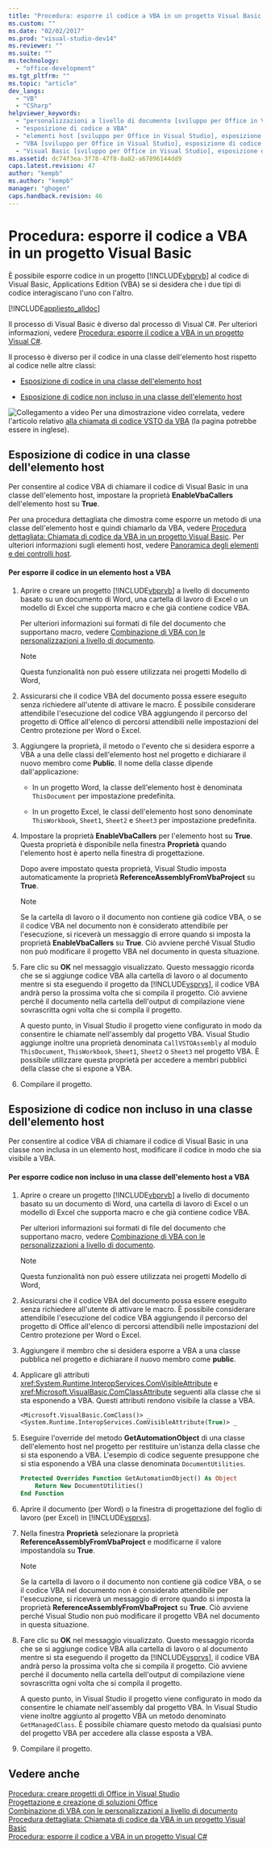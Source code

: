 ```yaml
---
title: "Procedura: esporre il codice a VBA in un progetto Visual Basic | Microsoft Docs"
ms.custom: ""
ms.date: "02/02/2017"
ms.prod: "visual-studio-dev14"
ms.reviewer: ""
ms.suite: ""
ms.technology: 
  - "office-development"
ms.tgt_pltfrm: ""
ms.topic: "article"
dev_langs: 
  - "VB"
  - "CSharp"
helpviewer_keywords: 
  - "personalizzazioni a livello di documento [sviluppo per Office in Visual Studio], esposizione di codice"
  - "esposizione di codice a VBA"
  - "elementi host [sviluppo per Office in Visual Studio], esposizione di codice a VBA"
  - "VBA [sviluppo per Office in Visual Studio], esposizione di codice nelle personalizzazioni a livello di documento"
  - "Visual Basic [sviluppo per Office in Visual Studio], esposizione di codice a VBA"
ms.assetid: dc74f3ea-3f78-47f8-8a82-a67896144dd9
caps.latest.revision: 47
author: "kempb"
ms.author: "kempb"
manager: "ghogen"
caps.handback.revision: 46
---
```

# Procedura: esporre il codice a VBA in un progetto Visual Basic
  È possibile esporre codice in un progetto [!INCLUDE[vbprvb](../sharepoint/includes/vbprvb-md.md)] al codice di Visual Basic, Applications Edition \(VBA\) se si desidera che i due tipi di codice interagiscano l'uno con l'altro.  
  
 [!INCLUDE[appliesto_alldoc](../vsto/includes/appliesto-alldoc-md.md)]  
  
 Il processo di Visual Basic è diverso dal processo di Visual C\#.  Per ulteriori informazioni, vedere [Procedura: esporre il codice a VBA in un progetto Visual C&#35;](../vsto/how-to-expose-code-to-vba-in-a-visual-csharp-project.md).  
  
 Il processo è diverso per il codice in una classe dell'elemento host rispetto al codice nelle altre classi:  
  
-   [Esposizione di codice in una classe dell'elemento host](#HostItemCode)  
  
-   [Esposizione di codice non incluso in una classe dell'elemento host](#NonHostItem)  
  
 ![Collegamento a video](../vsto/media/playvideo.png "Collegamento a video") Per una dimostrazione video correlata, vedere l'articolo relativo [alla chiamata di codice VSTO da VBA](http://go.microsoft.com/fwlink/?LinkId=136757) \(la pagina potrebbe essere in inglese\).  
  
##  <a name="HostItemCode"></a> Esposizione di codice in una classe dell'elemento host  
 Per consentire al codice VBA di chiamare il codice di Visual Basic in una classe dell'elemento host, impostare la proprietà **EnableVbaCallers** dell'elemento host su **True**.  
  
 Per una procedura dettagliata che dimostra come esporre un metodo di una classe dell'elemento host e quindi chiamarlo da VBA, vedere [Procedura dettagliata: Chiamata di codice da VBA in un progetto Visual Basic](../vsto/walkthrough-calling-code-from-vba-in-a-visual-basic-project.md).  Per ulteriori informazioni sugli elementi host, vedere [Panoramica degli elementi e dei controlli host](../vsto/host-items-and-host-controls-overview.md).  
  
#### Per esporre il codice in un elemento host a VBA  
  
1.  Aprire o creare un progetto [!INCLUDE[vbprvb](../sharepoint/includes/vbprvb-md.md)] a livello di documento basato su un documento di Word, una cartella di lavoro di Excel o un modello di Excel che supporta macro e che già contiene codice VBA.  
  
     Per ulteriori informazioni sui formati di file del documento che supportano macro, vedere [Combinazione di VBA con le personalizzazioni a livello di documento](../vsto/combining-vba-and-document-level-customizations.md).  
  
    > [!NOTE]  
    >  Questa funzionalità non può essere utilizzata nei progetti Modello di Word,  
  
2.  Assicurarsi che il codice VBA del documento possa essere eseguito senza richiedere all'utente di attivare le macro.  È possibile considerare attendibile l'esecuzione del codice VBA aggiungendo il percorso del progetto di Office all'elenco di percorsi attendibili nelle impostazioni del Centro protezione per Word o Excel.  
  
3.  Aggiungere la proprietà, il metodo o l'evento che si desidera esporre a VBA a una delle classi dell'elemento host nel progetto e dichiarare il nuovo membro come **Public**.  Il nome della classe dipende dall'applicazione:  
  
    -   In un progetto Word, la classe dell'elemento host è denominata `ThisDocument` per impostazione predefinita.  
  
    -   In un progetto Excel, le classi dell'elemento host sono denominate `ThisWorkbook`, `Sheet1`, `Sheet2` e `Sheet3` per impostazione predefinita.  
  
4.  Impostare la proprietà **EnableVbaCallers** per l'elemento host su **True**.  Questa proprietà è disponibile nella finestra **Proprietà** quando l'elemento host è aperto nella finestra di progettazione.  
  
     Dopo avere impostato questa proprietà, Visual Studio imposta automaticamente la proprietà **ReferenceAssemblyFromVbaProject** su **True**.  
  
    > [!NOTE]  
    >  Se la cartella di lavoro o il documento non contiene già codice VBA, o se il codice VBA nel documento non è considerato attendibile per l'esecuzione, si riceverà un messaggio di errore quando si imposta la proprietà **EnableVbaCallers** su **True**.  Ciò avviene perché Visual Studio non può modificare il progetto VBA nel documento in questa situazione.  
  
5.  Fare clic su **OK** nel messaggio visualizzato.  Questo messaggio ricorda che se si aggiunge codice VBA alla cartella di lavoro o al documento mentre si sta eseguendo il progetto da [!INCLUDE[vsprvs](../sharepoint/includes/vsprvs-md.md)], il codice VBA andrà perso la prossima volta che si compila il progetto.  Ciò avviene perché il documento nella cartella dell'output di compilazione viene sovrascritta ogni volta che si compila il progetto.  
  
     A questo punto, in Visual Studio il progetto viene configurato in modo da consentire le chiamate nell'assembly dal progetto VBA.  Visual Studio aggiunge inoltre una proprietà denominata `CallVSTOAssembly` al modulo `ThisDocument`, `ThisWorkbook`, `Sheet1`, `Sheet2` o `Sheet3` nel progetto VBA.  È possibile utilizzare questa proprietà per accedere a membri pubblici della classe che si espone a VBA.  
  
6.  Compilare il progetto.  
  
##  <a name="NonHostItem"></a> Esposizione di codice non incluso in una classe dell'elemento host  
 Per consentire al codice VBA di chiamare il codice di Visual Basic in una classe non inclusa in un elemento host, modificare il codice in modo che sia visibile a VBA.  
  
#### Per esporre codice non incluso in una classe dell'elemento host a VBA  
  
1.  Aprire o creare un progetto [!INCLUDE[vbprvb](../sharepoint/includes/vbprvb-md.md)] a livello di documento basato su un documento di Word, una cartella di lavoro di Excel o un modello di Excel che supporta macro e che già contiene codice VBA.  
  
     Per ulteriori informazioni sui formati di file del documento che supportano macro, vedere [Combinazione di VBA con le personalizzazioni a livello di documento](../vsto/combining-vba-and-document-level-customizations.md).  
  
    > [!NOTE]  
    >  Questa funzionalità non può essere utilizzata nei progetti Modello di Word,  
  
2.  Assicurarsi che il codice VBA del documento possa essere eseguito senza richiedere all'utente di attivare le macro.  È possibile considerare attendibile l'esecuzione del codice VBA aggiungendo il percorso del progetto di Office all'elenco di percorsi attendibili nelle impostazioni del Centro protezione per Word o Excel.  
  
3.  Aggiungere il membro che si desidera esporre a VBA a una classe pubblica nel progetto e dichiarare il nuovo membro come **public**.  
  
4.  Applicare gli attributi <xref:System.Runtime.InteropServices.ComVisibleAttribute> e <xref:Microsoft.VisualBasic.ComClassAttribute> seguenti alla classe che si sta esponendo a VBA.  Questi attributi rendono visibile la classe a VBA.  
  
    ```vb  
    <Microsoft.VisualBasic.ComClass()> _  
    <System.Runtime.InteropServices.ComVisibleAttribute(True)> _  
    ```  
  
5.  Eseguire l'override del metodo **GetAutomationObject** di una classe dell'elemento host nel progetto per restituire un'istanza della classe che si sta esponendo a VBA.  L'esempio di codice seguente presuppone che si stia esponendo a VBA una classe denominata `DocumentUtilities`.  
  
    ```vb  
    Protected Overrides Function GetAutomationObject() As Object  
        Return New DocumentUtilities()  
    End Function  
    ```  
  
6.  Aprire il documento \(per Word\) o la finestra di progettazione del foglio di lavoro \(per Excel\) in [!INCLUDE[vsprvs](../sharepoint/includes/vsprvs-md.md)].  
  
7.  Nella finestra **Proprietà** selezionare la proprietà **ReferenceAssemblyFromVbaProject** e modificarne il valore impostandola su **True**.  
  
    > [!NOTE]  
    >  Se la cartella di lavoro o il documento non contiene già codice VBA, o se il codice VBA nel documento non è considerato attendibile per l'esecuzione, si riceverà un messaggio di errore quando si imposta la proprietà **ReferenceAssemblyFromVbaProject** su **True**.  Ciò avviene perché Visual Studio non può modificare il progetto VBA nel documento in questa situazione.  
  
8.  Fare clic su **OK** nel messaggio visualizzato.  Questo messaggio ricorda che se si aggiunge codice VBA alla cartella di lavoro o al documento mentre si sta eseguendo il progetto da [!INCLUDE[vsprvs](../sharepoint/includes/vsprvs-md.md)], il codice VBA andrà perso la prossima volta che si compila il progetto.  Ciò avviene perché il documento nella cartella dell'output di compilazione viene sovrascritta ogni volta che si compila il progetto.  
  
     A questo punto, in Visual Studio il progetto viene configurato in modo da consentire le chiamate nell'assembly dal progetto VBA.  In Visual Studio viene inoltre aggiunto al progetto VBA un metodo denominato `GetManagedClass`.  È possibile chiamare questo metodo da qualsiasi punto del progetto VBA per accedere alla classe esposta a VBA.  
  
9. Compilare il progetto.  
  
## Vedere anche  
 [Procedura: creare progetti di Office in Visual Studio](../vsto/how-to-create-office-projects-in-visual-studio.md)   
 [Progettazione e creazione di soluzioni Office](../vsto/designing-and-creating-office-solutions.md)   
 [Combinazione di VBA con le personalizzazioni a livello di documento](../vsto/combining-vba-and-document-level-customizations.md)   
 [Procedura dettagliata: Chiamata di codice da VBA in un progetto Visual Basic](../vsto/walkthrough-calling-code-from-vba-in-a-visual-basic-project.md)   
 [Procedura: esporre il codice a VBA in un progetto Visual C&#35;](../vsto/how-to-expose-code-to-vba-in-a-visual-csharp-project.md)  
  
  